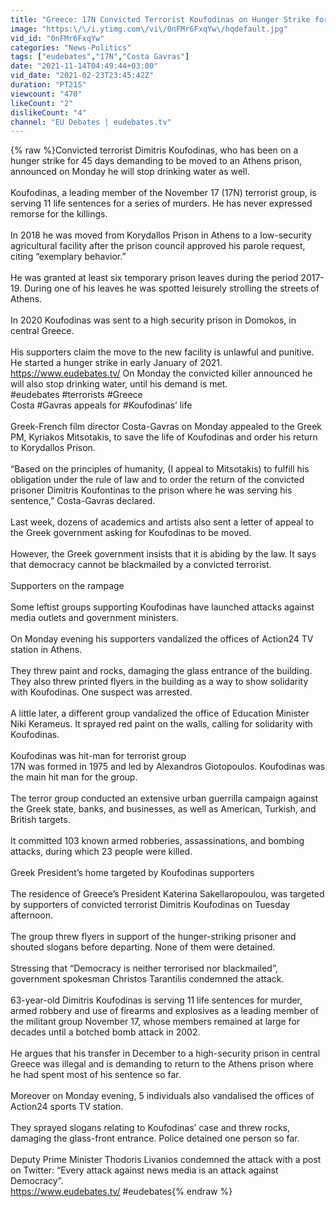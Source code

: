 ```yaml
---
title: "Greece: 17N Convicted Terrorist Koufodinas on Hunger Strike for 45 Days"
image: "https:\/\/i.ytimg.com\/vi\/0nFMr6FxqYw\/hqdefault.jpg"
vid_id: "0nFMr6FxqYw"
categories: "News-Politics"
tags: ["eudebates","17N","Costa Gavras"]
date: "2021-11-14T04:49:44+03:00"
vid_date: "2021-02-23T23:45:42Z"
duration: "PT21S"
viewcount: "470"
likeCount: "2"
dislikeCount: "4"
channel: "EU Debates | eudebates.tv"
---
```

{% raw %}Convicted terrorist Dimitris Koufodinas, who has been on a hunger strike for 45 days demanding to be moved to an Athens prison, announced on Monday he will stop drinking water as well.<br /><br />Koufodinas, a leading member of the November 17 (17N) terrorist group, is serving 11 life sentences for a series of murders. He has never expressed remorse for the killings. <br /><br />In 2018 he was moved from Korydallos Prison in Athens to a low-security agricultural facility after the prison council approved his parole request, citing “exemplary behavior.”<br /><br />He was granted at least six temporary prison leaves during the period 2017-19. During one of his leaves he was spotted leisurely strolling the streets of Athens.<br /><br />In 2020 Koufodinas was sent to a high security prison in Domokos, in central Greece.<br /><br />His supporters claim the move to the new facility is unlawful and punitive. He started a hunger strike in early January of 2021. <a rel="nofollow" target="blank" href="https://www.eudebates.tv/">https://www.eudebates.tv/</a> On Monday the convicted killer announced he will also stop drinking water, until his demand is met.<br />#eudebates #terrorists #Greece <br />Costa #Gavras appeals for #Koufodinas’ life <br /><br />Greek-French film director Costa-Gavras on Monday appealed to the Greek PM, Kyriakos Mitsotakis, to save the life of Koufodinas and order his return to Korydallos Prison.<br /><br />“Based on the principles of humanity, (I appeal to Mitsotakis) to fulfill his obligation under the rule of law and to order the return of the convicted prisoner Dimitris Koufontinas to the prison where he was serving his sentence,” Costa-Gavras declared.<br /><br />Last week, dozens of academics and artists also sent a letter of appeal to the Greek government asking for Koufodinas to be moved.<br /><br />However, the Greek government insists that it is abiding by the law. It says that democracy cannot be blackmailed by a convicted terrorist.<br /><br />Supporters on the rampage <br /><br />Some leftist groups supporting Koufodinas have launched attacks against media outlets and government ministers.<br /><br />On Monday evening his supporters vandalized the offices of Action24 TV station in Athens.<br /><br />They threw paint and rocks, damaging the glass entrance of the building. They also threw printed flyers in the building as a way to show solidarity with Koufodinas. One suspect was arrested. <br /><br />A little later, a different group vandalized the office of Education Minister Niki Kerameus. It sprayed red paint on the walls, calling for solidarity with Koufodinas.<br /><br />Koufodinas was hit-man for terrorist group<br />17N was formed in 1975 and led by Alexandros Giotopoulos. Koufodinas was the main hit man for the group.<br /><br />The terror group conducted an extensive urban guerrilla campaign against the Greek state, banks, and businesses, as well as American, Turkish, and British targets.<br /><br />It committed 103 known armed robberies, assassinations, and bombing attacks, during which 23 people were killed. <br /><br />Greek President’s home targeted by Koufodinas supporters <br /><br />The residence of Greece’s President Katerina Sakellaropoulou, was targeted by supporters of convicted terrorist Dimitris Koufodinas on Tuesday afternoon.<br /><br />The group threw flyers in support of the hunger-striking prisoner and shouted slogans before departing. None of them were detained.<br /><br />Stressing that “Democracy is neither terrorised nor blackmailed”, government spokesman Christos Tarantilis condemned the attack. <br /><br />63-year-old Dimitris Koufodinas is serving 11 life sentences for murder, armed robbery and use of firearms and explosives as a leading member of the militant group November 17, whose members remained at large for decades until a botched bomb attack in 2002.<br /><br />He argues that his transfer in December to a high-security prison in central Greece was illegal and is demanding to return to the Athens prison where he had spent most of his sentence so far.<br /><br />Moreover on Monday evening, 5 individuals also vandalised the offices of Action24 sports TV station.<br /><br />They sprayed slogans relating to Koufodinas’ case and threw rocks, damaging the glass-front entrance. Police detained one person so far.<br /><br />Deputy Prime Minister Thodoris Livanios condemned the attack with a post on Twitter: “Every attack against news media is an attack against Democracy”. <br /><a rel="nofollow" target="blank" href="https://www.eudebates.tv/">https://www.eudebates.tv/</a> #eudebates{% endraw %}
